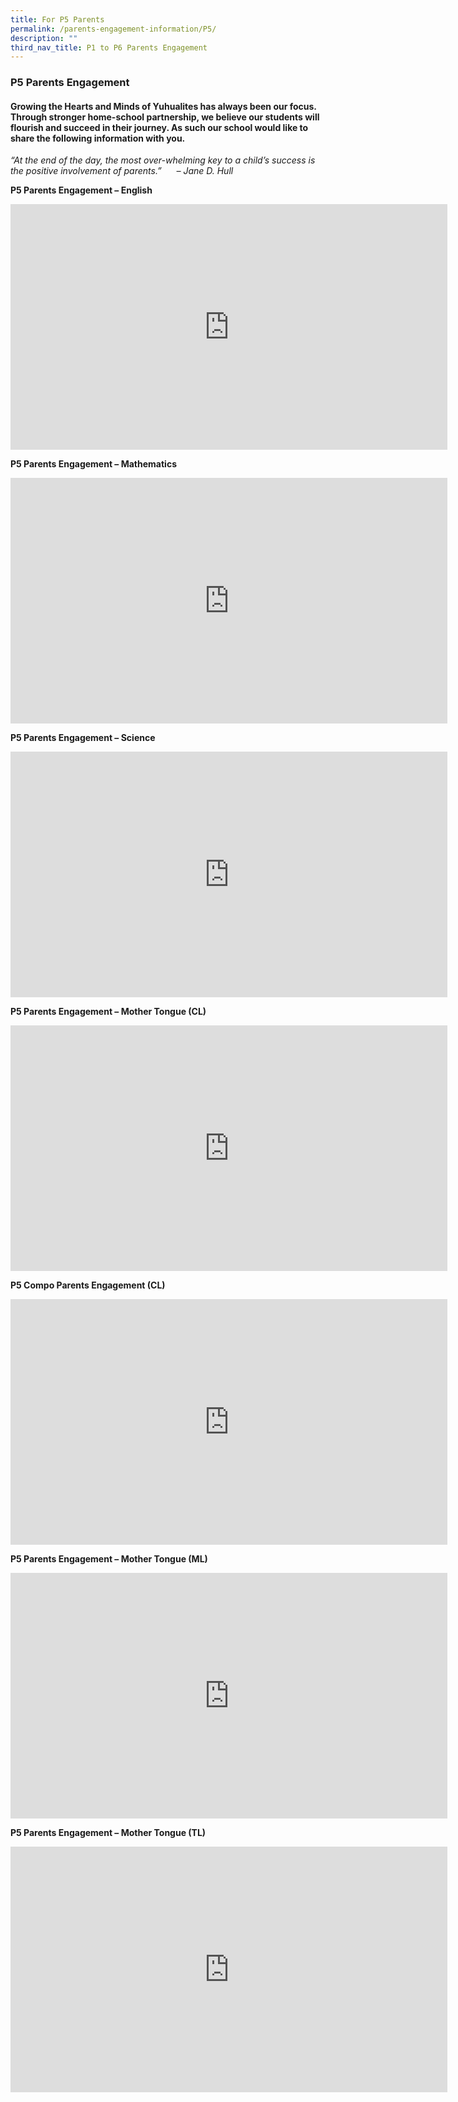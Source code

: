 ```yaml
---
title: For P5 Parents
permalink: /parents-engagement-information/P5/
description: ""
third_nav_title: P1 to P6 Parents Engagement
---
```

### P5 Parents Engagement

#### Growing the Hearts and Minds of Yuhualites has always been our focus. Through stronger home-school partnership, we believe our students will flourish and succeed in their journey. As such our school would like to share the following information with you.

_“At the end of the day, the most over-whelming key to a child’s success is the positive involvement of parents.”      – Jane D. Hull_

**P5 Parents Engagement – English**

<iframe width="699" height="393" src="https://www.youtube.com/embed/1CyAF4xyDAs" title="YouTube video player" frameborder="0" allow="accelerometer; autoplay; clipboard-write; encrypted-media; gyroscope; picture-in-picture" allowfullscreen></iframe>

**P5 Parents Engagement – Mathematics**

<iframe width="699" height="393" src="https://www.youtube.com/embed/Bwvihymrmr8" title="YouTube video player" frameborder="0" allow="accelerometer; autoplay; clipboard-write; encrypted-media; gyroscope; picture-in-picture" allowfullscreen></iframe>

**P5 Parents Engagement – Science**

<iframe width="699" height="393" src="https://www.youtube.com/embed/rhwCn3iWLS0" title="YouTube video player" frameborder="0" allow="accelerometer; autoplay; clipboard-write; encrypted-media; gyroscope; picture-in-picture" allowfullscreen></iframe>

**P5 Parents Engagement – Mother Tongue (CL)**

<iframe width="699" height="393" src="https://www.youtube.com/embed/cHoUIfExOh4" title="YouTube video player" frameborder="0" allow="accelerometer; autoplay; clipboard-write; encrypted-media; gyroscope; picture-in-picture" allowfullscreen></iframe>

**P5 Compo Parents Engagement (CL)**

<iframe width="699" height="393" src="https://www.youtube.com/embed/vjzSBZtaQpo" title="YouTube video player" frameborder="0" allow="accelerometer; autoplay; clipboard-write; encrypted-media; gyroscope; picture-in-picture" allowfullscreen></iframe>

**P5 Parents Engagement – Mother Tongue (ML)**

<iframe width="699" height="393" src="https://www.youtube.com/embed/nanjVMwQzSQ" title="YouTube video player" frameborder="0" allow="accelerometer; autoplay; clipboard-write; encrypted-media; gyroscope; picture-in-picture" allowfullscreen></iframe>

**P5 Parents Engagement – Mother Tongue (TL)**

<iframe width="699" height="393" src="https://www.youtube.com/embed/D8jc76oNuig" title="YouTube video player" frameborder="0" allow="accelerometer; autoplay; clipboard-write; encrypted-media; gyroscope; picture-in-picture" allowfullscreen></iframe>